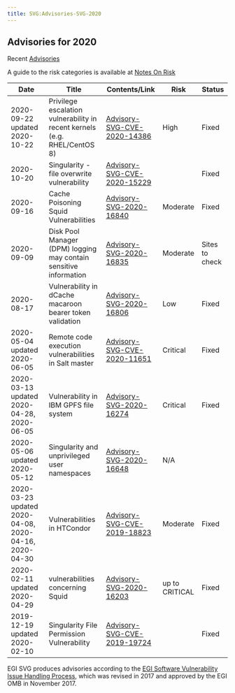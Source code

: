 ```yaml
---
title: SVG:Advisories-SVG-2020
---
```


## Advisories for 2020

Recent [Advisories](./README.md)

A guide to the risk categories is available at
[Notes On Risk](https://wiki.egi.eu/wiki/SVG:Notes_On_Risk)

| Date                                                  | Title                                                                     | Contents/Link                                                            | Risk           | Status         |
| ----------------------------------------------------- | ------------------------------------------------------------------------- | ------------------------------------------------------------------------ | -------------- | -------------- |
| 2020-09-22 updated 2020-10-22                         | Privilege escalation vulnerability in recent kernels (e.g. RHEL/CentOS 8) | [Advisory-SVG-CVE-2020-14386](./2020/SVG:Advisory-SVG-CVE-2020-14386.md) | High           | Fixed          |
| 2020-10-20                                            | Singularity - file overwrite vulnerability                                | [Advisory-SVG-CVE-2020-15229](./2020/SVG:Advisory-SVG-CVE-2020-15229.md) |                | Fixed          |
| 2020-09-16                                            | Cache Poisoning Squid Vulnerabilities                                     | [Advisory-SVG-2020-16840](./2020/SVG:Advisory-SVG-2020-16840.md)         | Moderate       | Fixed          |
| 2020-09-09                                            | Disk Pool Manager (DPM) logging may contain sensitive information         | [Advisory-SVG-2020-16835](./2020/SVG:Advisory-SVG-2020-16835.md)         | Moderate       | Sites to check |
| 2020-08-17                                            | Vulnerability in dCache macaroon bearer token validation                  | [Advisory-SVG-2020-16806](./2020/SVG:Advisory-SVG-2020-16806.md)         | Low            | Fixed          |
| 2020-05-04 updated 2020-06-05                         | Remote code execution vulnerabilities in Salt master                      | [Advisory-SVG-CVE-2020-11651](./2020/SVG:Advisory-SVG-CVE-2020-11651.md) | Critical       | Fixed          |
| 2020-03-13 updated 2020-04-28, 2020-06-05             | Vulnerability in IBM GPFS file system                                     | [Advisory-SVG-2020-16274](./2020/SVG:Advisory-SVG-2020-16274.md)         | Critical       | Fixed          |
| 2020-05-06 updated 2020-05-12                         | Singularity and unprivileged user namespaces                              | [Advisory-SVG-2020-16648](./2020/SVG:Advisory-SVG-2020-16648.md)         | N/A            |                |
| 2020-03-23 updated 2020-04-08, 2020-04-16, 2020-04-30 | Vulnerabilities in HTCondor                                               | [Advisory-SVG-CVE-2019-18823](./2019/SVG:Advisory-SVG-CVE-2019-18823.md) | Moderate       | Fixed          |
| 2020-02-11 updated 2020-04-29                         | vulnerabilities concerning Squid                                          | [Advisory-SVG-2020-16203](./2020/SVG:Advisory-SVG-2020-16203.md)         | up to CRITICAL | Fixed          |
| 2019-12-19 updated 2020-02-10                         | Singularity File Permission Vulnerability                                 | [Advisory-SVG-CVE-2019-19724](./2019/SVG:Advisory-SVG-CVE-2019-19724.md) |                | Fixed          |

EGI SVG produces advisories according to the
[EGI Software Vulnerability Issue Handling Process](https://documents.egi.eu/document/3145),
which was revised in 2017 and approved by the EGI OMB in November 2017.

